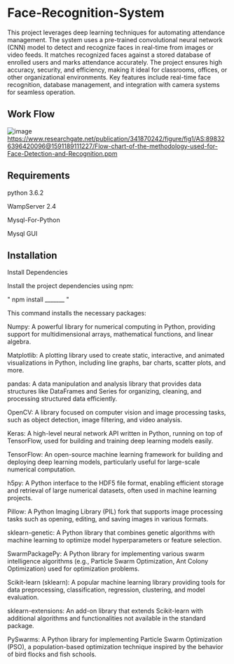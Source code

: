 # Face-Recognition-System
This project leverages deep learning techniques for automating attendance management. The system uses a pre-trained convolutional neural network (CNN) model to detect and recognize faces in real-time from images or video feeds. It matches recognized faces against a stored database of enrolled users and marks attendance accurately. The project ensures high accuracy, security, and efficiency, making it ideal for classrooms, offices, or other organizational environments. Key features include real-time face recognition, database management, and integration with camera systems for seamless operation.

## Work Flow
![image](https://github.com/user-attachments/assets/25561704-890f-4612-9a63-fe68532a7e6f)
https://www.researchgate.net/publication/341870242/figure/fig1/AS:898326396420096@1591189111227/Flow-chart-of-the-methodology-used-for-Face-Detection-and-Recognition.ppm

## Requirements
python 3.6.2 

WampServer 2.4 

Mysql-For-Python 

Mysql GUI 

## Installation
Install Dependencies

Install the project dependencies using npm:

" npm install _______ "

This command installs the necessary packages:

Numpy: A powerful library for numerical computing in Python, providing support for multidimensional arrays, mathematical functions, and linear algebra.

Matplotlib: A plotting library used to create static, interactive, and animated visualizations in Python, including line graphs, bar charts, scatter plots, and more.

pandas: A data manipulation and analysis library that provides data structures like DataFrames and Series for organizing, cleaning, and processing structured data efficiently.

OpenCV: A library focused on computer vision and image processing tasks, such as object detection, image filtering, and video analysis.

Keras: A high-level neural network API written in Python, running on top of TensorFlow, used for building and training deep learning models easily.

TensorFlow: An open-source machine learning framework for building and deploying deep learning models, particularly useful for large-scale numerical computation.

h5py: A Python interface to the HDF5 file format, enabling efficient storage and retrieval of large numerical datasets, often used in machine learning projects.

Pillow: A Python Imaging Library (PIL) fork that supports image processing tasks such as opening, editing, and saving images in various formats.

sklearn-genetic: A Python library that combines genetic algorithms with machine learning to optimize model hyperparameters or feature selection.

SwarmPackagePy: A Python library for implementing various swarm intelligence algorithms (e.g., Particle Swarm Optimization, Ant Colony Optimization) used for optimization problems.

Scikit-learn (sklearn): A popular machine learning library providing tools for data preprocessing, classification, regression, clustering, and model evaluation.

sklearn-extensions: An add-on library that extends Scikit-learn with additional algorithms and functionalities not available in the standard package.

PySwarms: A Python library for implementing Particle Swarm Optimization (PSO), a population-based optimization technique inspired by the behavior of bird flocks and fish schools.
